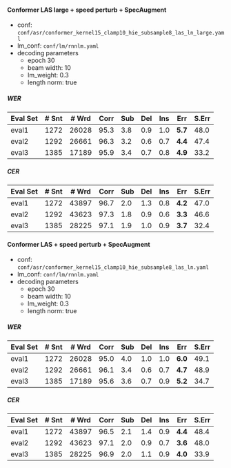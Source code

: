 #### Conformer LAS large + speed perturb + SpecAugment
- conf: `conf/asr/conformer_kernel15_clamp10_hie_subsample8_las_ln_large.yaml`
- lm_conf: `conf/lm/rnnlm.yaml`
- decoding parameters
  - epoch 30
  - beam width: 10
  - lm_weight: 0.3
  - length norm: true

##### WER
| Eval Set | # Snt | # Wrd | Corr | Sub | Del | Ins | Err | S.Err |
| -------- | ----- | ----- | ---- | --- | --- | --- | --- | ----- |
|eval1|1272|26028|95.3|3.8|0.9|1.0|**5.7**|48.0|
|eval2|1292|26661|96.3|3.2|0.6|0.7|**4.4**|47.4|
|eval3|1385|17189|95.9|3.4|0.7|0.8|**4.9**|33.2|

##### CER
| Eval Set | # Snt | # Wrd | Corr | Sub | Del | Ins | Err | S.Err |
| -------- | ----- | ----- | ---- | --- | --- | --- | --- | ----- |
|eval1|1272|43897|96.7|2.0|1.3|0.8|**4.2**|47.0|
|eval2|1292|43623|97.3|1.8|0.9|0.6|**3.3**|46.6|
|eval3|1385|28225|97.1|1.9|1.0|0.9|**3.7**|32.4|


#### Conformer LAS + speed perturb + SpecAugment
- conf: `conf/asr/conformer_kernel15_clamp10_hie_subsample8_las_ln.yaml`
- lm_conf: `conf/lm/rnnlm.yaml`
- decoding parameters
  - epoch 30
  - beam width: 10
  - lm_weight: 0.3
  - length norm: true

##### WER
| Eval Set | # Snt | # Wrd | Corr | Sub | Del | Ins | Err | S.Err |
| -------- | ----- | ----- | ---- | --- | --- | --- | --- | ----- |
|eval1|1272|26028|95.0|4.0|1.0|1.0|**6.0**|49.1|
|eval2|1292|26661|96.1|3.4|0.6|0.7|**4.7**|48.9|
|eval3|1385|17189|95.6|3.6|0.7|0.9|**5.2**|34.7|

##### CER
| Eval Set | # Snt | # Wrd | Corr | Sub | Del | Ins | Err | S.Err |
| -------- | ----- | ----- | ---- | --- | --- | --- | --- | ----- |
|eval1|1272|43897|96.5|2.1|1.4|0.9|**4.4**|48.4|
|eval2|1292|43623|97.1|2.0|0.9|0.7|**3.6**|48.0|
|eval3|1385|28225|96.9|2.0|1.1|0.9|**4.0**|33.9|
